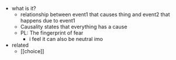   * what is it?
    * relationship between event1 that causes thing and event2 that happens due to event1
    * Causality states that everything has a cause
    * PL: The fingerprint of fear
      * i feel it can also be neutral imo
  * related
    * [[choice]]
